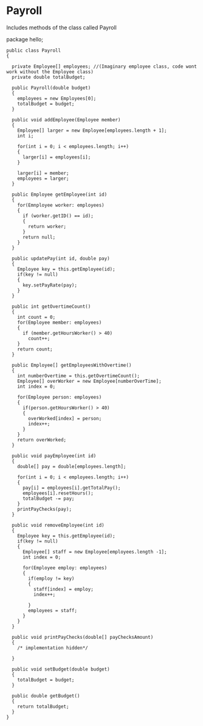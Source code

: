 # Payroll
Includes methods of the class called Payroll

package hello;

    public class Payroll 
    {

      private Employee[] employees; //(Imaginary employee class, code wont work without the Employee class)
      private double totalBudget;

      public Payroll(double budget)
      {
        employees = new Employees[0];
        totalBudget = budget;
      }

      public void addEmployee(Employee member)
      {
        Employee[] larger = new Employee[employees.length + 1];
        int i;

        for(int i = 0; i < employees.length; i++)
        {
          larger[i] = employees[i];
        }

        larger[i] = member;
        employees = larger;
      }

      public Employee getEmployee(int id)
      {
        for(Emnployee worker: employees)
        {
          if (worker.getID() == id);
          {
            return worker;
          }
          return null;
        }
      }

      public updatePay(int id, double pay)
      {
        Employee key = this.getEmployee(id);
        if(key != null)
        {
          key.setPayRate(pay);
        }
      }

      public int getOvertimeCount()
      {
        int count = 0;
        for(Employee member: employees)
        {
          if (member.getHoursWorker() > 40)
            count++;
        }
        return count;
      }

      public Employee[] getEmployeesWithOvertime()
      {
        int numberOvertime = this.getOvertimeCount();
        Employee[] overWorker = new Employee[numberOverTime];
        int index = 0;

        for(Employee person: employees)
        {
          if(person.getHoursWorker() > 40)
          {
            overWorked[index] = person;
            index++;
          }
        }
        return overWorked;
      }

      public void payEmployee(int id)
      {
        double[] pay = double[employees.length];

        for(int i = 0; i < employees.length; i++)
        {
          pay[i] = employees[i].getTotalPay();
          employees[i].resetHours();
          totalBudget -= pay;
        }
        printPayChecks(pay);
      }

      public void removeEmployee(int id)
      {
        Employee key = this.getEmployee(id);
        if(key != null)
        {
          Employee[] staff = new Employee[employees.length -1];
          int index = 0;

          for(Employee employ: employees)
          {
            if(employ != key)
            {
              staff[index] = employ;
              index++;

            }
            employees = staff;
          }
        }
      }

      public void printPayChecks(double[] payChecksAmount)
      {
        /* implementation hidden*/

      }

      public void setBudget(double budget)
      {
        totalBudget = budget;
      }

      public double getBudget()
      {
        return totalBudget;
      }
    }

